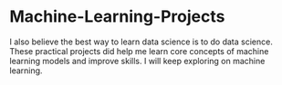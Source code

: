 # Machine-Learning-Projects

I also believe the best way to learn data science is to do data science. These practical projects did help me learn core concepts of machine learning models and improve skills. I will keep exploring on machine learning.
